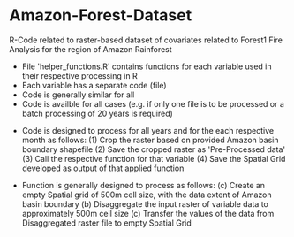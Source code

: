# Amazon-Forest-Dataset
R-Code related to raster-based dataset of covariates related to Forest1 Fire Analysis for the region of Amazon Rainforest

- File 'helper_functions.R' contains functions for each variable used in their respective processing in R
- Each variable has a separate code (file)
- Code is generally similar for all
- Code is availble for all cases (e.g. if only one file is to be processed or a batch processing of 20 years is required)

* Code is designed to process for all years and for the each respective month as follows:
  (1) Crop the raster based on provided Amazon basin boundary shapefile
  (2) Save the cropped raster as 'Pre-Processed data'
  (3) Call the respective function for that variable
  (4) Save the Spatial Grid developed as output of that applied function
     
* Function is generally designed to process as follows:
  (c) Create an empty Spatial grid of 500m cell size, with the data extent of Amazon basin boundary
  (b) Disaggregate the input raster of variable data to approximately 500m cell size
  (c) Transfer the values of the data from Disaggregated raster file to empty Spatial Grid
  
